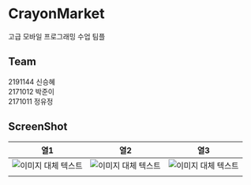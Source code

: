 # CrayonMarket
고급 모바일 프로그래밍 수업 팀플

## Team
2191144 신승혜 <br>
2171012 박준이 <br>
2171011 정유정

## ScreenShot
| 열1                    | 열2                    | 열3                    |
|-----------------------|-----------------------|-----------------------|
| ![이미지 대체 텍스트](이미지_주소) | ![이미지 대체 텍스트](이미지_주소) | ![이미지 대체 텍스트](이미지_주소) |
|                    |                   |                   |
